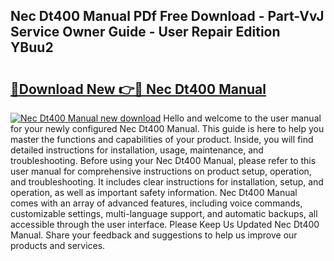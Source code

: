 ## Nec Dt400 Manual PDf Free Download - Part-VvJ Service Owner Guide - User Repair Edition YBuu2

# <h2><a href="http://cf29481.oget.top/?id=Nec+Dt400+Manual">🔗Download New 👉🔴 Nec Dt400 Manual</a></h2>

[![Nec Dt400 Manual new download](https://i.imgur.com/5g1atiW.png)](http://cf29481.oget.top/?id=Nec+Dt400+Manual)
Hello and welcome to the user manual for your newly configured Nec Dt400 Manual. This guide is here to help you master the functions and capabilities of your product. Inside, you will find detailed instructions for installation, usage, maintenance, and troubleshooting. Before using your Nec Dt400 Manual, please refer to this user manual for comprehensive instructions on product setup, operation, and troubleshooting. It includes clear instructions for installation, setup, and operation, as well as important safety information. Nec Dt400 Manual comes with an array of advanced features, including voice commands, customizable settings, multi-language support, and automatic backups, all accessible through the user interface. Please Keep Us Updated Nec Dt400 Manual. Share your feedback and suggestions to help us improve our products and services.
